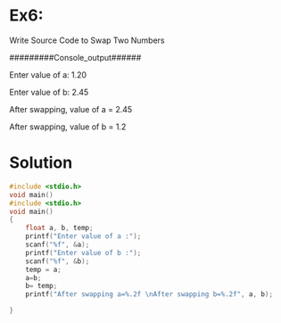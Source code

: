 # Ex6:
Write Source Code to Swap Two Numbers

#########Console_output######

Enter value of a: 1.20

Enter value of b: 2.45

After swapping, value of a = 2.45

After swapping, value of b = 1.2

# Solution

```c
#include <stdio.h>
void main()
#include <stdio.h>
void main()
{
    float a, b, temp;
    printf("Enter value of a :");
    scanf("%f", &a);
    printf("Enter value of b :");
    scanf("%f", &b);
    temp = a;
    a=b;
    b= temp;
    printf("After swapping a=%.2f \nAfter swapping b=%.2f", a, b);

}
```
